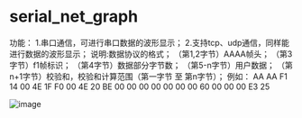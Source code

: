 # serial_net_graph
功能：
1.串口通信，可进行串口数据的波形显示；
2.支持tcp、udp通信，同样能进行数据的波形显示；
说明:数据协议的格式；
（第1,2字节）AAAA帧头；
（第3字节）f1帧标识；
（第4字节）数据部分字节数；
（第5-n字节）用户数据；
（第n+1字节）校验和，校验和计算范围（第一字节 至 第n字节）；
例如：
AA AA F1 14 00 4E 1F F0 00 4E 20 BE 00 00 00 00 00 00 00 60 00 00 00 E3 25

![image](程序.jpg)
